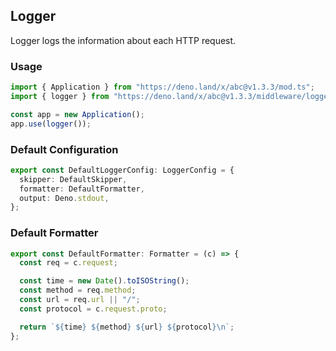 ## Logger

Logger logs the information about each HTTP request.

### Usage

```ts
import { Application } from "https://deno.land/x/abc@v1.3.3/mod.ts";
import { logger } from "https://deno.land/x/abc@v1.3.3/middleware/logger.ts";

const app = new Application();
app.use(logger());
```

### Default Configuration

```ts
export const DefaultLoggerConfig: LoggerConfig = {
  skipper: DefaultSkipper,
  formatter: DefaultFormatter,
  output: Deno.stdout,
};
```

### Default Formatter

```ts
export const DefaultFormatter: Formatter = (c) => {
  const req = c.request;

  const time = new Date().toISOString();
  const method = req.method;
  const url = req.url || "/";
  const protocol = c.request.proto;

  return `${time} ${method} ${url} ${protocol}\n`;
};
```
